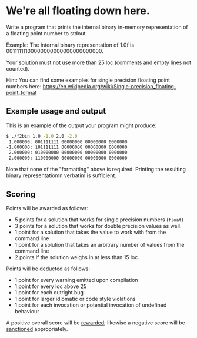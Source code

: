 
# We're all floating down here.

Write a program that prints the internal binary in-memory representation of a floating point number to stdout.

Example: The internal binary representation of 1.0f is 00111111100000000000000000000000.

Your solution must not use more than 25 loc (comments and empty lines not counted).

Hint: You can find some examples for single precision floating point numbers here: https://en.wikipedia.org/wiki/Single-precision_floating-point_format

## Example usage and output

This is an example of the output your program might produce:

```bash
$ ./f2bin 1.0 -1.0 2.0 -2.0
 1.000000: 001111111 00000000 00000000 0000000
-1.000000: 101111111 00000000 00000000 0000000
 2.000000: 010000000 00000000 00000000 0000000
-2.000000: 110000000 00000000 00000000 0000000
```

Note that none of the "formatting" above is required. Printing the resulting binary representatiomn verbatim is sufficient.

## Scoring

Points will be awarded as follows:

* 5 points for a solution that works for single precision numbers (`float`)
* 3 points for a solution that works for double precision values as well.
* 1 point for a solution that takes the value to work with from the command line
* 1 point for a solution that takes an arbitrary number of values from the command line
* 2 points if the solution weighs in at less than 15 loc.

Points will be deducted as follows:
* 1 point for every warning emitted upon compilation
* 1 point for every loc above 25
* 1 point for each outright bug
* 1 point for larger idiomatic or code style violations
* 1 point for each invocation or potential invocation of undefined behaviour

A positive overall score will be [rewarded](https://i.imgur.com/vGUDUxL.gif); likewise a negative score will be [sanctioned](https://i.imgur.com/ggzEGJi.mp4) appropriately.

